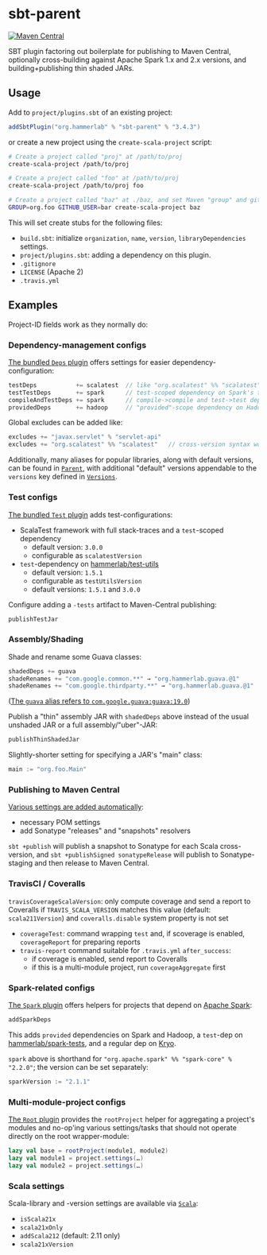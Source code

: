 # sbt-parent

[![Maven Central](https://img.shields.io/maven-central/v/org.hammerlab/sbt-parent.svg)](http://search.maven.org/#search%7Cga%7C1%7Csbt-parent)

SBT plugin factoring out boilerplate for publishing to Maven Central, optionally cross-building against Apache Spark 1.x and 2.x versions, and building+publishing thin shaded JARs.

## Usage

Add to `project/plugins.sbt` of an existing project:

```scala
addSbtPlugin("org.hammerlab" % "sbt-parent" % "3.4.3")
```

or create a new project using the `create-scala-project` script:

```bash
# Create a project called "proj" at /path/to/proj 
create-scala-project /path/to/proj      

# Create a project called "foo" at /path/to/proj
create-scala-project /path/to/proj foo  

# Create a project called "baz" at ./baz, and set Maven "group" and github-user to "org.foo" and "bar", resp.
GROUP=org.foo GITHUB_USER=bar create-scala-project baz
```

This will set create stubs for the following files:

- `build.sbt`: initialize `organization`, `name`, `version`, `libraryDependencies` settings.
- `project/plugins.sbt`: adding a dependency on this plugin.
- `.gitignore`
- `LICENSE` (Apache 2)
- `.travis.yml`

## Examples

Project-ID fields work as they normally do:

### Dependency-management configs

[The bundled `Deps` plugin](src/main/scala/org/hammerlab/sbt/plugin/Deps.scala) offers settings for easier dependency-configuration:

```scala
testDeps           += scalatest  // like "org.scalatest" %% "scalatest" % "3.0.0"; change version via scalatestVersion
testTestDeps       += spark      // test-scoped dependency on Spark's test JAR
compileAndTestDeps += spark      // compile->compile and test->test dependencies on Spark
providedDeps       += hadoop     // "provided"-scope dependency on Hadoop
```

Global excludes can be added like:

```scala
excludes += "javax.servlet" % "servlet-api"
excludes += "org.scalatest" %% "scalatest"   // cross-version syntax works!
```

Additionally, many aliases for popular libraries, along with default versions, can be found in [`Parent`](src/main/scala/org/hammerlab/sbt/plugin/Parent.scala), with additional "default" versions appendable to the `versions` key defined in [`Versions`](src/main/scala/org/hammerlab/sbt/plugin/Versions.scala).

### Test configs

[The bundled `Test` plugin](src/main/scala/org/hammerlab/sbt/plugin/Test.scala) adds test-configurations:

- ScalaTest framework with full stack-traces and a `test`-scoped dependency
	- default version: `3.0.0`
	- configurable as `scalatestVersion`
- `test`-dependency on [hammerlab/test-utils]()
	- default version: `1.5.1`
	- configurable as `testUtilsVersion`
  - default versions: `1.5.1` and `3.0.0`

Configure adding a `-tests` artifact to Maven-Central publishing:

```scala
publishTestJar
```

### Assembly/Shading

Shade and rename some Guava classes:

```scala
shadedDeps += guava
shadeRenames += "com.google.common.**" → "org.hammerlab.guava.@1"
shadeRenames += "com.google.thirdparty.**" → "org.hammerlab.guava.@1"
```

([The `guava` alias refers to `com.google.guava:guava:19.0`](src/main/scala/org/hammerlab/sbt/plugin/Parent.scala))

Publish a "thin" assembly JAR with `shadedDeps` above instead of the usual unshaded JAR or a full assembly/"uber"-JAR:

```scala
publishThinShadedJar
``` 

Slightly-shorter setting for specifying a JAR's "main" class:

```scala
main := "org.foo.Main"
```

### Publishing to Maven Central

[Various settings are added automatically](src/main/scala/org/hammerlab/sbt/plugin/Maven.scala):

- necessary POM settings
- add Sonatype "releases" and "snapshots" resolvers

`sbt +publish` will publish a snapshot to Sonatype for each Scala cross-version, and `sbt +publishSigned sonatypeRelease` will publish to Sonatype-staging and then release to Maven Central. 

### TravisCI / Coveralls

`travisCoverageScalaVersion`: only compute coverage and send a report to Coveralls if `TRAVIS_SCALA_VERSION` matches this value (default: `scala211Version`) and `coveralls.disable` system property is not set
- `coverageTest`: command wrapping `test` and, if scoverage is enabled, `coverageReport` for preparing reports
- `travis-report` command suitable for `.travis.yml` `after_success`:
	- if coverage is enabled, send report to Coveralls
	- if this is a multi-module project, run `coverageAggregate` first 

### Spark-related configs
[The `Spark` plugin](src/main/scala/org/hammerlab/sbt/plugin/Spark.scala) offers helpers for projects that depend on [Apache Spark](http://spark.apache.org/):

```scala
addSparkDeps
```

This adds `provided` dependencies on Spark and Hadoop, a `test`-dep on [hammerlab/spark-tests](https://github.com/hammerlab/spark-tests), and a regular dep on [Kryo]().

`spark` above is shorthand for `"org.apache.spark" %% "spark-core" % "2.2.0"`; the version can be set separately:

```scala
sparkVersion := "2.1.1"
```

### Multi-module-project configs

[The `Root` plugin](src/main/scala/org/hammerlab/sbt/plugin/Root.scala) provides the `rootProject` helper for aggregating a project's modules and no-op'ing various settings/tasks that should not operate directly on the root wrapper-module:

```scala
lazy val base = rootProject(module1, module2)
lazy val module1 = project.settings(…)
lazy val module2 = project.settings(…)
```


### Scala settings

Scala-library and -version settings are available via [`Scala`](src/main/scala/org/hammerlab/sbt/plugin/Scala.scala):

- `isScala21x`
- `scala21xOnly`
- `addScala212` (default: 2.11 only)
- `scala21xVersion`
